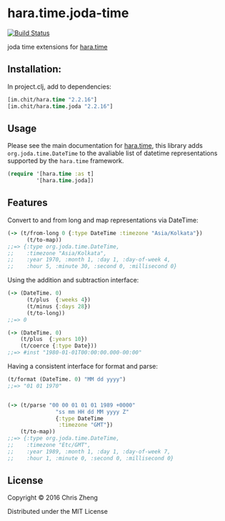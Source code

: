 # hara.time.joda-time

[![Build Status](https://travis-ci.org/zcaudate/hara.time.joda.png?branch=master)](https://travis-ci.org/zcaudate/hara)

joda time extensions for [hara.time](https://github.com/zcaudate/hara)

## Installation:

In project.clj, add to dependencies:

```clojure
[im.chit/hara.time "2.2.16"]
[im.chit/hara.time.joda "2.2.16"]
```
## Usage

Please see the main documentation for [hara.time](http://docs.caudate.me/hara/hara-time.html), this library adds `org.joda.time.DateTime` to the avaliable list of datetime representations supported by the `hara.time` framework.

```clojure
(require '[hara.time :as t]
         '[hara.time.joda])
```

## Features

Convert to and from long and map representations via DateTime:

```clojure
(-> (t/from-long 0 {:type DateTime :timezone "Asia/Kolkata"})
      (t/to-map))
;;=> {:type org.joda.time.DateTime,
;;    :timezone "Asia/Kolkata", 
;;    :year 1970, :month 1, :day 1, :day-of-week 4,
;;    :hour 5, :minute 30, :second 0, :millisecond 0}
```
Using the addition and subtraction interface:

```clojure
(-> (DateTime. 0)
      (t/plus  {:weeks 4})
      (t/minus {:days 28})
      (t/to-long))
;;=> 0

(-> (DateTime. 0)
    (t/plus  {:years 10})
    (t/coerce {:type Date}))
;;=> #inst "1980-01-01T00:00:00.000-00:00"
```
Having a consistent interface for format and parse:

```clojure
(t/format (DateTime. 0) "MM dd yyyy")
;;=> "01 01 1970"


(-> (t/parse "00 00 01 01 01 1989 +0000"
               "ss mm HH dd MM yyyy Z"
               {:type DateTime
                :timezone "GMT"})
    (t/to-map))
;;=> {:type org.joda.time.DateTime,
;;    :timezone "Etc/GMT", 
;;    :year 1989, :month 1, :day 1, :day-of-week 7,
;;    :hour 1, :minute 0, :second 0, :millisecond 0}
```
## License

Copyright © 2016 Chris Zheng

Distributed under the MIT License
